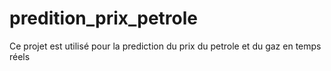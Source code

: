 # predition_prix_petrole
Ce projet est utilisé pour la prediction du prix du petrole et du gaz en temps réels
